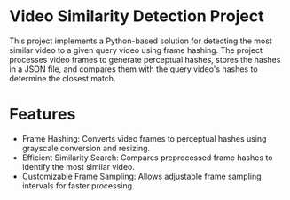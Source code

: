 # Video Similarity Detection Project

This project implements a Python-based solution for detecting the most similar video to a given query video using frame hashing. The project processes video frames to generate perceptual hashes, stores the hashes in a JSON file, and compares them with the query video's hashes to determine the closest match.

# Features

- Frame Hashing: Converts video frames to perceptual hashes using grayscale conversion and resizing.
- Efficient Similarity Search: Compares preprocessed frame hashes to identify the most similar video.
- Customizable Frame Sampling: Allows adjustable frame sampling intervals for faster processing.
